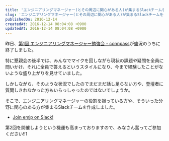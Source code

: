 ```yaml
---
title: 'エンジニアリングマネージャー(とその周辺に関心がある人)が集まるSlackチームを作りました'
slug: 'エンジニアリングマネージャー(とその周辺に関心がある人)が集まるSlackチームを作りました'
publishedOn: 2016-12-14
createdAt: 2016-12-14 08:04:08 +0900
updatedAt: 2016-12-14 08:04:08 +0900
---
```

昨日、[第1回 エンジニアリングマネージャー勉強会 - connpass](https://connpass.com/event/45893/)が盛況のうちに終了しました。

特に懇親会の後半では、みんなでマイクを回しながら現状の課題や疑問を全員に問いかけ、それに全員で答えるというスタイルになり、今まで経験したことがないような盛り上がりを見せていました。

しかしながら、そのような状況でしたのでまだまだ話し足らない方や、登壇者に質問しきれなかった方もいらっしゃったのではないでしょうか。

そこで、エンジニアリングマネージャーの役割を担っている方や、そういった分野に関心のある方が集まるSlackチームを作成しました。

- [Join emjp on Slack!](https://emjp-slackin.herokuapp.com/)

第2回を開催しようという機運も高まっておりますので、みなさん奮ってご参加ください!!1
